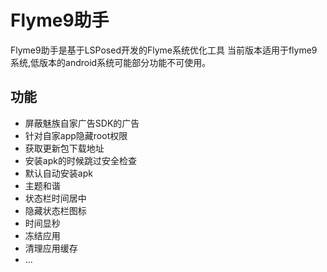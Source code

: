 # Flyme9助手
Flyme9助手是基于LSPosed开发的Flyme系统优化工具
当前版本适用于flyme9系统,低版本的android系统可能部分功能不可使用。

## 功能
- 屏蔽魅族自家广告SDK的广告
- 针对自家app隐藏root权限
- 获取更新包下载地址
- 安装apk的时候跳过安全检查
- 默认自动安装apk
- 主题和谐
- 状态栏时间居中
- 隐藏状态栏图标
- 时间显秒
- 冻结应用
- 清理应用缓存
- ...
